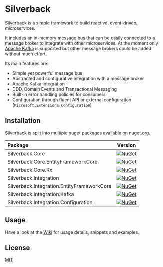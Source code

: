 # Silverback

Silverback is a simple framework to build reactive, event-driven, microservices.

It includes an in-memory message bus that can be easily connected to a message broker to integrate with other microservices. At the moment only [Apache Kafka](https://kafka.apache.org/) is supported but other message brokers could be added without much effort.

Its main features are:
* Simple yet powerful message bus
* Abstracted and configurative integration with a message broker
* Apache Kafka integration
* DDD, Domain Events and Transactional Messaging
* Built-in error handling policies for consumers
* Configuration through fluent API or external configuration (`Microsoft.Extensions.Configuration`)

## Installation

Silverback is split into multiple nuget packages available on nuget.org.

Package | Version
:--- | ---
Silverback.Core  | [![NuGet](http://img.shields.io/nuget/v/Silverback.Core.svg)](https://www.nuget.org/packages/Silverback.Core/)
Silverback.Core.EntityFrameworkCore | [![NuGet](http://img.shields.io/nuget/v/Silverback.Core.EntityFrameworkCore.svg)](https://www.nuget.org/packages/Silverback.Core.EntityFrameworkCore/)
Silverback.Core.Rx | [![NuGet](http://img.shields.io/nuget/v/Silverback.Core.Rx.svg)](https://www.nuget.org/packages/Silverback.Core.Rx/)
Silverback.Integration | [![NuGet](http://img.shields.io/nuget/v/Silverback.Integration.svg)](https://www.nuget.org/packages/Silverback.Integration/)
Silverback.Integration.EntityFrameworkCore | [![NuGet](http://img.shields.io/nuget/v/Silverback.Integration.EntityFrameworkCore.svg)](https://www.nuget.org/packages/Silverback.Integration.EntityFrameworkCore/)
Silverback.Integration.Kafka | [![NuGet](http://img.shields.io/nuget/v/Silverback.Integration.Kafka.svg)](https://www.nuget.org/packages/Silverback.Integration.Kafka/)
Silverback.Integration.Configuration | [![NuGet](http://img.shields.io/nuget/v/Silverback.Integration.Configuration.svg)](https://www.nuget.org/packages/Silverback.Integration.Configuration/)

## Usage

Have a look at the [Wiki](https://github.com/BEagle1984/silverback/wiki) for usage details, snippets and examples.

## License

[MIT](https://github.com/BEagle1984/silverback/blob/master/LICENSE)
